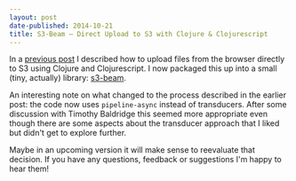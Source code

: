 ```yaml
---
layout: post
date-published: 2014-10-21
title: S3-Beam — Direct Upload to S3 with Clojure & Clojurescript
---
```


In a
[previous post](http://www.martinklepsch.org/posts/using-coreasync-and-transducers-for-direct-s3-upload.html)
I described how to upload files from the browser directly to S3 using
Clojure and Clojurescript. I now packaged this up into a small (tiny,
actually) library:
[s3-beam](https://github.com/martinklepsch/s3-beam).

An interesting note on what changed to the process described in the
earlier post: the code now uses `pipeline-async` instead of
transducers. After some discussion with Timothy Baldridge this seemed
more appropriate even though there are some aspects about the
transducer approach that I liked but didn't get to explore further.

Maybe in an upcoming version it will make sense to reevaluate that
decision. If you have any questions, feedback or suggestions I'm happy
to hear them!
